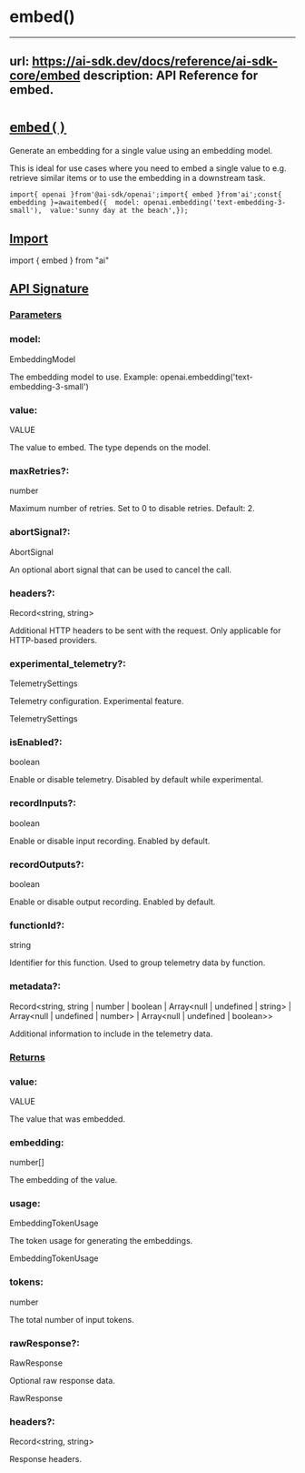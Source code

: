 # embed()


---
url: https://ai-sdk.dev/docs/reference/ai-sdk-core/embed
description: API Reference for embed.
---


# [`embed()`](#embed)


Generate an embedding for a single value using an embedding model.

This is ideal for use cases where you need to embed a single value to e.g. retrieve similar items or to use the embedding in a downstream task.

```
import{ openai }from'@ai-sdk/openai';import{ embed }from'ai';const{ embedding }=awaitembed({  model: openai.embedding('text-embedding-3-small'),  value:'sunny day at the beach',});
```


## [Import](#import)


import { embed } from "ai"


## [API Signature](#api-signature)



### [Parameters](#parameters)



### model:


EmbeddingModel

The embedding model to use. Example: openai.embedding('text-embedding-3-small')


### value:


VALUE

The value to embed. The type depends on the model.


### maxRetries?:


number

Maximum number of retries. Set to 0 to disable retries. Default: 2.


### abortSignal?:


AbortSignal

An optional abort signal that can be used to cancel the call.


### headers?:


Record<string, string>

Additional HTTP headers to be sent with the request. Only applicable for HTTP-based providers.


### experimental\_telemetry?:


TelemetrySettings

Telemetry configuration. Experimental feature.

TelemetrySettings


### isEnabled?:


boolean

Enable or disable telemetry. Disabled by default while experimental.


### recordInputs?:


boolean

Enable or disable input recording. Enabled by default.


### recordOutputs?:


boolean

Enable or disable output recording. Enabled by default.


### functionId?:


string

Identifier for this function. Used to group telemetry data by function.


### metadata?:


Record<string, string | number | boolean | Array<null | undefined | string> | Array<null | undefined | number> | Array<null | undefined | boolean>>

Additional information to include in the telemetry data.


### [Returns](#returns)



### value:


VALUE

The value that was embedded.


### embedding:


number\[\]

The embedding of the value.


### usage:


EmbeddingTokenUsage

The token usage for generating the embeddings.

EmbeddingTokenUsage


### tokens:


number

The total number of input tokens.


### rawResponse?:


RawResponse

Optional raw response data.

RawResponse


### headers?:


Record<string, string>

Response headers.

